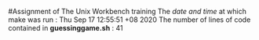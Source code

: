 #Assignment of The Unix Workbench training
The *date and time* at which make was run :
Thu Sep 17 12:55:51 +08 2020
The number of lines of code contained in **guessinggame.sh** :
41
